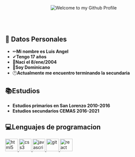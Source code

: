 <!-- "Hero" Header -->
<div align="center">
  <img src="https://es.bloggif.com/tmp/a7457b4eab1b8920370ab79f4fc6efb3/text.gif?1611846198" style="max-width: 100%;" alt="Welcome to my Github Profile"/> 
 


</div>
</br></br></br>

## 💬 Datos Personales

-    ✏**Mi nombre es Luis Angel** 
-    ✔**Tengo 17 años**
-    🎈**Naci el 8/ene/2004**
-    💙**Soy Dominicano**
-    🕐**Actualmente me encuentro terminando la secundaria**



##  📚Estudios

-    **Estudios primarios en San Lorenzo 2010-2016**
-    **Estudios secundarios CEMAS 2016-2021**

##  💻Lenguajes de programacion

 <a href="https://www.w3.org/html/" target="_blank"> <img src="https://es.bloggif.com/output/3/e/3ec7e02e9bd0c81402d9d1075904ee48.gif?1611846664" alt="html5" width="40" height="40"/> </a>
 <a href="https://www.w3schools.com/css/" target="_blank"> <img src="https://es.bloggif.com/output/7/6/76a0c654ed6ddcaad6853b943ba163a5.gif?1611846555" alt="css3" width="40" height="40"/> </a>
 <a href="#" target="_blank"> <img src="https://es.bloggif.com/output/7/a/7ad54588e0e52600ebfc888466bbf402.gif?1611846967" alt="javascript" width="40" height="40"/> </a>
 <a href="https://git-scm.com/" target="_blank"> <img src="https://www.vectorlogo.zone/logos/git-scm/git-scm-icon.svg" alt="git" width="40" height="40"/> </a>
 <a href="https://reactjs.org/" target="_blank"> <img src="https://es.bloggif.com/output/0/e/0e8adf2da65b1bef87159dc847847a16.gif?1611845609" alt="react" width="40" height="40"/> </a>
 














